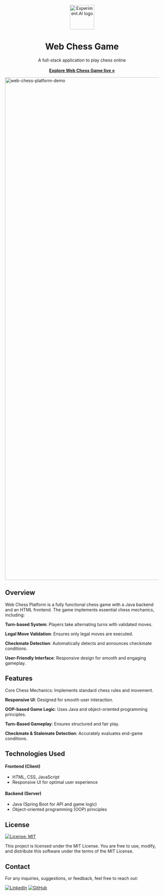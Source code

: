 <!-- PROJECT LOGO -->
<div align="center">
  <a href="https://ml-experiment-ai.vercel.app/">
    <img src="public/images/icon.png" alt="Experiment.AI logo" width="80" height="80">
  </a>

  <h1 align="center">Web Chess Game</h1>

  <p align="center">
     A full-stack application to play chess online
    <br />
    <br />
    <a href="https://ml-experiment-ai.vercel.app/"><strong>Explore Web Chess Game live »</strong></a>
    <br />
  </p>
</div>

<img width="1647" alt="web-chess-platform-demo" src="https://github.com/user-attachments/assets/5bb645c4-6577-47b5-8513-8a3225e3721c" />


## Overview

Web Chess Platform is a fully functional chess game with a Java backend and an HTML frontend. The game implements essential chess mechanics, including:

**Turn-based System**: Players take alternating turns with validated moves.

**Legal Move Validation**: Ensures only legal moves are executed.

**Checkmate Detection**: Automatically detects and announces checkmate conditions.

**User-Friendly Interface**: Responsive design for smooth and engaging gameplay.

## Features

Core Chess Mechanics: Implements standard chess rules and movement.

**Responsive UI**: Designed for smooth user interaction.

**OOP-based Game Logic**: Uses Java and object-oriented programming principles.

**Turn-Based Gameplay**: Ensures structured and fair play.

**Checkmate & Stalemate Detection**: Accurately evaluates end-game conditions.

## Technologies Used

#### Frontend (Client)

- HTML, CSS, JavaScript
- Responsive UI for optimal user experience

#### Backend (Server)

- Java (Spring Boot for API and game logic)
- Object-oriented programming (OOP) principles


## License

[![License: MIT](https://img.shields.io/badge/License-MIT-yellow.svg)](https://opensource.org/licenses/MIT)

This project is licensed under the MIT License. You are free to use, modify, and distribute this software under the terms of the MIT License.

## Contact

For any inquiries, suggestions, or feedback, feel free to reach out:

[![LinkedIn](https://img.shields.io/badge/linkedin-%230077B5.svg?style=for-the-badge&logo=linkedin&logoColor=white)](https://www.linkedin.com/in/tomasndlate/)
[![GitHub](https://img.shields.io/badge/github-%23121011.svg?style=for-the-badge&logo=github&logoColor=white)](https:/github.com/tomasndlate)
